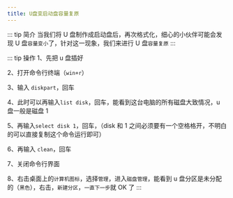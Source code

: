 ```yaml
---
title: U盘变启动盘容量复原
---
```


::: tip 简介
当我们将 U 盘制作成启动盘后，再次格式化，细心的小伙伴可能会发现 U 盘`容量变小`了，针对这一现象，我们来进行 U 盘`容量复原`
:::

::: tip 操作
1、先把 u 盘插好

2、打开命令行终端（`win+r`）

3、输入 `diskpart`，回车

4、此时可以再输入`list disk`，回车，能看到这台电脑的所有磁盘大致情况，u 盘一般是磁盘 1

5、再输入`select disk 1`，回车，（disk 和 1 之间必须要有一个空格格开，不明白的可以直接复制这个命令运行即可）

6、再输入 `clean`，回车

7、关闭命令行界面

8、右击桌面上的`计算机图标`，选择`管理`，进入`磁盘管理`，能看到 u 盘分区是未分配的（`黑色`），右击，`新建分区`，`一直下一步`就 OK 了
:::
